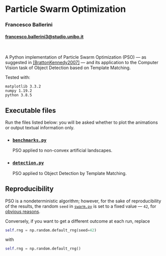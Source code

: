 # Particle Swarm Optimization
### Francesco Ballerini 
#### francesco.ballerini3@studio.unibo.it

<br>

A Python implementation of Particle Swarm Optimization (PSO) — as suggested in 
[[BrattonKennedy2007]](https://ieeexplore.ieee.org/document/4223164) — and its application to the Computer Vision task 
of Object Detection based on Template Matching.

Tested with:
```
matplotlib 3.3.2
numpy 1.19.2
python 3.8.5
```

## Executable files

Run the files listed below: you will be asked whether to plot the animations or output textual 
information only.

* ### [`benchmarks.py`](benchmarks.py)

    PSO applied to non-convex artificial landscapes.

* ### [`detection.py`](detection.py)

    PSO applied to Object Detection by Template Matching.

## Reproducibility

PSO is a nondeterministic algorithm; however, for the sake of reproducibility of the results, the random `seed` in 
[`swarm.py`](swarm.py) is set to a fixed value — `42`, for 
[obvious reasons](https://en.wikipedia.org/wiki/42_(number)).

Conversely, if you want to get a different outcome at each run, replace
```python
self.rng = np.random.default_rng(seed=42)
```
with
```python
self.rng = np.random.default_rng()
```